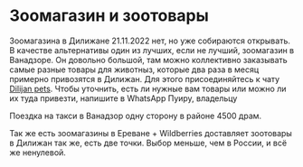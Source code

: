 # Зоомагазин и зоотовары

Зоомагазина в Дилижане 21.11.2022 нет, но уже собираются открывать. В качестве альтернативы один из лучших, если не лучший, зоомагазин в Ванадзоре. Он довольно большой, там можно коллективно заказывать самые разные товары для животныз, которые два раза в месяц примерно привозятся в Дилижан. Для этого присоединяйтесь к чату [Dilijan pets](https://t.me/dilijan_pets). Чтобы уточнить, есть ли нужные вам товары или можно ли их туда привезти, напишите в WhatsApp Пуиру, владельцу

Поездка на такси в Ванадзор одну сторону в районе 4500 драм.

Так же есть зоомагазины в Ереване + Wildberries доставляет зоотовары в Дилижан так же, есть две точки. Выбор меньше, чем в России, и всё же ненулевой.
